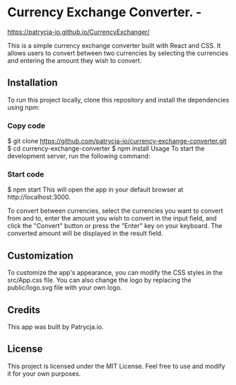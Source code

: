 # Currency Exchange Converter. - 
https://patrycja-io.github.io/CurrencyExchanger/

This is a simple currency exchange converter built with React and CSS. It allows users to convert between two currencies by selecting the currencies and entering the amount they wish to convert.

## Installation
To run this project locally, clone this repository and install the dependencies using npm:


### Copy code
$ git clone https://github.com/patrycja-io/currency-exchange-converter.git
$ cd currency-exchange-converter
$ npm install
Usage
To start the development server, run the following command:

### Start code
$ npm start
This will open the app in your default browser at http://localhost:3000.

To convert between currencies, select the currencies you want to convert from and to, enter the amount you wish to convert in the input field, and click the "Convert" button or press the "Enter" key on your keyboard. The converted amount will be displayed in the result field.

## Customization
To customize the app's appearance, you can modify the CSS styles in the src/App.css file. You can also change the logo by replacing the public/logo.svg file with your own logo.

## Credits
This app was built by Patrycja.io.

## License
This project is licensed under the MIT License. Feel free to use and modify it for your own purposes.
